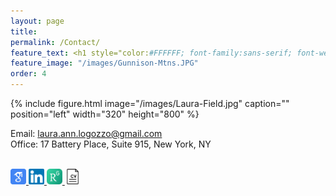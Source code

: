 ```yaml
---
layout: page
title: 
permalink: /Contact/
feature_text: <h1 style="color:#FFFFFF; font-family:sans-serif; font-weight:normal"> Contact </h1>
feature_image: "/images/Gunnison-Mtns.JPG"
order: 4
---
```



{% include figure.html image="/images/Laura-Field.jpg" caption="" position="left" width="320" height="800" %}

Email: [laura.ann.logozzo@gmail.com](mailto:laura.ann.logozzo@gmail.com) <br> 
Office: 17 Battery Place, Suite 915, New York, NY <br>
<br>

<a href="https://scholar.google.com/citations?hl=en&user=J0n805cAAAAJ" target="_blank"> <img src="/images/GoogleScholar.png" width = "25" /> </a>
<a href="https://www.linkedin.com/in/lauralogozzo/" target="_blank"> <img src="/images/LinkedIn.png" width = "25" /> </a>
<a href="https://www.researchgate.net/profile/Laura_Logozzo" target="_blank"> <img src="/images/ResearchGate.jpg" width = "25" /> </a>
<a href="/assets/laura-logozzo-cv2.pdf" target="blank"> <img src="/images/CV-icon.png" width = "25" /> </a>
